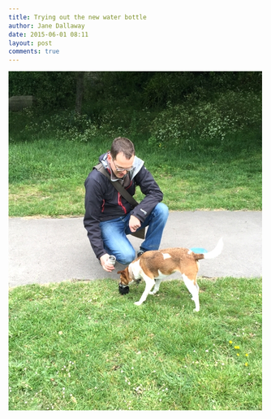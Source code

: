 ```yaml
---
title: Trying out the new water bottle
author: Jane Dallaway
date: 2015-06-01 08:11
layout: post
comments: true
---
```


<div><a href="/media/Ntp_FullSizeRender.jpg"><img src="/media/Ntp_thumb_FullSizeRender.jpg" width="500" height="667"/></a></div>



  




      